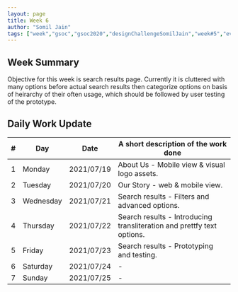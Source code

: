 ```yaml
---
layout: page
title: Week 6
author: "Somil Jain"
tags: ["week","gsoc","gsoc2020","designChallengeSomilJain","week#5","eval#1"]
---
```


## Week Summary

Objective for this week is search results page. Currently it is cluttered with many options before actual search results then categorize options on basis of heirarchy of their often usage, which should be followed by user testing of the prototype.

## Daily Work Update

|\#|Day|Date|A short description of the work done|  
|---	|---	|---	|---	|  
|1   	| Monday 	|   2021/07/19	| About Us - Mobile view & visual logo assets. |  
|2   	| Tuesday  	|   2021/07/20	| Our Story - web & mobile view. |  
|3   	| Wednesday  	|  2021/07/21 	| Search results - Filters and advanced options. |  
|4   	| Thursday  	|   2021/07/22	| Search results - Introducing transliteration and prettfy text options.  |  
|5   	| Friday  	|   2021/07/23	| Search results - Prototyping and testing. |
|6   	| Saturday  	|   2021/07/24	| - |  
|7   	| Sunday  	|   2021/07/25	| - |
